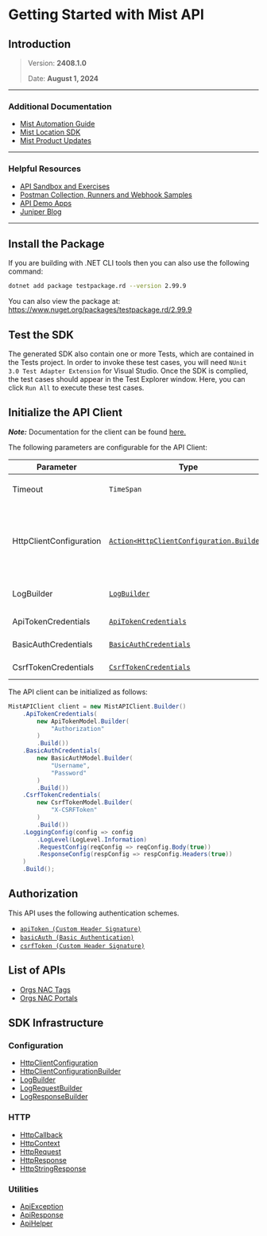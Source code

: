 
# Getting Started with Mist API

## Introduction

> Version: **2408.1.0**
> 
> Date: **August 1, 2024**

---


### Additional Documentation

* [Mist Automation Guide](https://www.juniper.net/documentation/us/en/software/mist/automation-integration/index.html)
* [Mist Location SDK](https://www.juniper.net/documentation/us/en/software/mist/location_services/topics/concept/mist-how-get-mist-sdk.html)
* [Mist Product Updates](https://www.mist.com/documentation/category/product-updates/)

---


### Helpful Resources

* [API Sandbox and Exercises](https://api-class.mist.com/)
* [Postman Collection, Runners and Webhook Samples](https://www.postman.com/juniper-mist/workspace/mist-systems-s-public-workspace)
* [API Demo Apps](https://apps.mist-lab.fr/)
* [Juniper Blog](https://blogs.juniper.net/)

---


## Install the Package

If you are building with .NET CLI tools then you can also use the following command:

```bash
dotnet add package testpackage.rd --version 2.99.9
```

You can also view the package at:
https://www.nuget.org/packages/testpackage.rd/2.99.9

## Test the SDK

The generated SDK also contain one or more Tests, which are contained in the Tests project. In order to invoke these test cases, you will need `NUnit 3.0 Test Adapter Extension` for Visual Studio. Once the SDK is complied, the test cases should appear in the Test Explorer window. Here, you can click `Run All` to execute these test cases.

## Initialize the API Client

**_Note:_** Documentation for the client can be found [here.](https://www.github.com/ZahraN444/test1/tree/2.99.9/doc/client.md)

The following parameters are configurable for the API Client:

| Parameter | Type | Description |
|  --- | --- | --- |
| Timeout | `TimeSpan` | Http client timeout.<br>*Default*: `TimeSpan.FromSeconds(100)` |
| HttpClientConfiguration | [`Action<HttpClientConfiguration.Builder>`](https://www.github.com/ZahraN444/test1/tree/2.99.9/doc/http-client-configuration-builder.md) | Action delegate that configures the HTTP client by using the HttpClientConfiguration.Builder for customizing API call settings.<br>*Default*: `new HttpClient()` |
| LogBuilder | [`LogBuilder`](https://www.github.com/ZahraN444/test1/tree/2.99.9/doc/log-builder.md) | Represents the logging configuration builder for API calls |
| ApiTokenCredentials | [`ApiTokenCredentials`](https://www.github.com/ZahraN444/test1/tree/2.99.9/doc/auth/custom-header-signature.md) | The Credentials Setter for Custom Header Signature |
| BasicAuthCredentials | [`BasicAuthCredentials`](https://www.github.com/ZahraN444/test1/tree/2.99.9/doc/auth/basic-authentication.md) | The Credentials Setter for Basic Authentication |
| CsrfTokenCredentials | [`CsrfTokenCredentials`](https://www.github.com/ZahraN444/test1/tree/2.99.9/doc/auth/custom-header-signature-1.md) | The Credentials Setter for Custom Header Signature |

The API client can be initialized as follows:

```csharp
MistAPIClient client = new MistAPIClient.Builder()
    .ApiTokenCredentials(
        new ApiTokenModel.Builder(
            "Authorization"
        )
        .Build())
    .BasicAuthCredentials(
        new BasicAuthModel.Builder(
            "Username",
            "Password"
        )
        .Build())
    .CsrfTokenCredentials(
        new CsrfTokenModel.Builder(
            "X-CSRFToken"
        )
        .Build())
    .LoggingConfig(config => config
        .LogLevel(LogLevel.Information)
        .RequestConfig(reqConfig => reqConfig.Body(true))
        .ResponseConfig(respConfig => respConfig.Headers(true))
    )
    .Build();
```

## Authorization

This API uses the following authentication schemes.

* [`apiToken (Custom Header Signature)`](https://www.github.com/ZahraN444/test1/tree/2.99.9/doc/auth/custom-header-signature.md)
* [`basicAuth (Basic Authentication)`](https://www.github.com/ZahraN444/test1/tree/2.99.9/doc/auth/basic-authentication.md)
* [`csrfToken (Custom Header Signature)`](https://www.github.com/ZahraN444/test1/tree/2.99.9/doc/auth/custom-header-signature-1.md)

## List of APIs

* [Orgs NAC Tags](https://www.github.com/ZahraN444/test1/tree/2.99.9/doc/controllers/orgs-nac-tags.md)
* [Orgs NAC Portals](https://www.github.com/ZahraN444/test1/tree/2.99.9/doc/controllers/orgs-nac-portals.md)

## SDK Infrastructure

### Configuration

* [HttpClientConfiguration](https://www.github.com/ZahraN444/test1/tree/2.99.9/doc/http-client-configuration.md)
* [HttpClientConfigurationBuilder](https://www.github.com/ZahraN444/test1/tree/2.99.9/doc/http-client-configuration-builder.md)
* [LogBuilder](https://www.github.com/ZahraN444/test1/tree/2.99.9/doc/log-builder.md)
* [LogRequestBuilder](https://www.github.com/ZahraN444/test1/tree/2.99.9/doc/log-request-builder.md)
* [LogResponseBuilder](https://www.github.com/ZahraN444/test1/tree/2.99.9/doc/log-response-builder.md)

### HTTP

* [HttpCallback](https://www.github.com/ZahraN444/test1/tree/2.99.9/doc/http-callback.md)
* [HttpContext](https://www.github.com/ZahraN444/test1/tree/2.99.9/doc/http-context.md)
* [HttpRequest](https://www.github.com/ZahraN444/test1/tree/2.99.9/doc/http-request.md)
* [HttpResponse](https://www.github.com/ZahraN444/test1/tree/2.99.9/doc/http-response.md)
* [HttpStringResponse](https://www.github.com/ZahraN444/test1/tree/2.99.9/doc/http-string-response.md)

### Utilities

* [ApiException](https://www.github.com/ZahraN444/test1/tree/2.99.9/doc/api-exception.md)
* [ApiResponse](https://www.github.com/ZahraN444/test1/tree/2.99.9/doc/api-response.md)
* [ApiHelper](https://www.github.com/ZahraN444/test1/tree/2.99.9/doc/api-helper.md)

